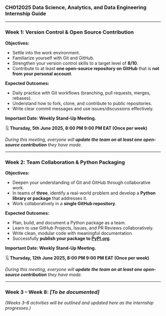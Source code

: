 ### **CH012025 Data Science, Analytics, and Data Engineering Internship Guide**

---
### **Week 1: Version Control & Open Source Contribution**

**Objectives:**
- Settle into the work environment.
- Familiarize yourself with Git and GitHub.
- Strengthen your version control skills to a target level of **8/10**.
- Contribute to at least **one open-source repository on GitHub** that is **not from your personal account**.

**Expected Outcomes:**
- Daily practice with Git workflows (branching, pull requests, merges, rebases).
- Understand how to fork, clone, and contribute to public repositories.
- Write clear commit messages and use issues/discussions effectively.

**Important Date: Weekly Stand-Up Meeting.**

🗓️ **Thursday, 5th June 2025, 8:00 PM 9:00 PM EAT (Once per week)** 

*During this meeting, everyone will **update the team on at least one open-source contribution** they have made.*

---

### **Week 2: Team Collaboration & Python Packaging**

**Objectives:**
- Deepen your understanding of Git and GitHub through collaborative work.
- In teams of **three**, identify a real-world problem and develop a **Python library or package** that addresses it.
- Work collaboratively in a **single GitHub repository**.

**Expected Outcomes:**
- Plan, build, and document a Python package as a team.
- Learn to use GitHub Projects, Issues, and PR Reviews collaboratively.
- Write clean, modular code with meaningful documentation.
- Successfully **publish your package to [PyPI.org](https://pypi.org)**.

**Important Date: Weekly Stand-Up Meeting.**

🗓️ **Thursday, 12th June 2025, 8:00 PM 9:00 PM EAT (Once per week)** 

*During this meeting, everyone will **update the team on at least one open-source contribution** they have made.*

---

### **Week 3 – Week 8: _[To be documented]_**

_(Weeks 3–8 activities will be outlined and updated here as the internship progresses.)_
